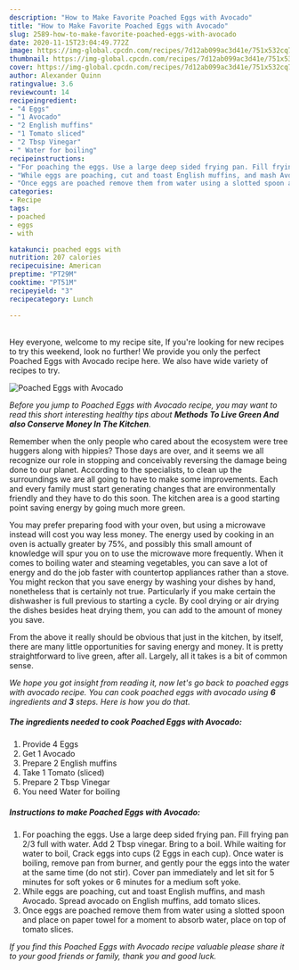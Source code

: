 ```yaml
---
description: "How to Make Favorite Poached Eggs with Avocado"
title: "How to Make Favorite Poached Eggs with Avocado"
slug: 2589-how-to-make-favorite-poached-eggs-with-avocado
date: 2020-11-15T23:04:49.772Z
image: https://img-global.cpcdn.com/recipes/7d12ab099ac3d41e/751x532cq70/poached-eggs-with-avocado-recipe-main-photo.jpg
thumbnail: https://img-global.cpcdn.com/recipes/7d12ab099ac3d41e/751x532cq70/poached-eggs-with-avocado-recipe-main-photo.jpg
cover: https://img-global.cpcdn.com/recipes/7d12ab099ac3d41e/751x532cq70/poached-eggs-with-avocado-recipe-main-photo.jpg
author: Alexander Quinn
ratingvalue: 3.6
reviewcount: 14
recipeingredient:
- "4 Eggs"
- "1 Avocado"
- "2 English muffins"
- "1 Tomato sliced"
- "2 Tbsp Vinegar"
- " Water for boiling"
recipeinstructions:
- "For poaching the eggs. Use a large deep sided frying pan. Fill frying pan 2/3 full with water. Add 2 Tbsp vinegar. Bring to a boil. While waiting for water to boil, Crack eggs into cups (2 Eggs in each cup). Once water is boiling, remove pan from burner, and gently pour the eggs into the water at the same time (do not stir). Cover pan immediately and let sit for 5 minutes for soft yokes or 6 minutes for a medium soft yoke."
- "While eggs are poaching, cut and toast English muffins, and mash Avocado. Spread avocado on English muffins, add tomato slices."
- "Once eggs are poached remove them from water using a slotted spoon and place on paper towel for a moment to absorb water, place on top of tomato slices."
categories:
- Recipe
tags:
- poached
- eggs
- with

katakunci: poached eggs with 
nutrition: 207 calories
recipecuisine: American
preptime: "PT29M"
cooktime: "PT51M"
recipeyield: "3"
recipecategory: Lunch

---
```

<br>
Hey everyone, welcome to my recipe site, If you're looking for new recipes to try this weekend, look no further! We provide you only the perfect Poached Eggs with Avocado recipe here. We also have wide variety of recipes to try.
<br>


![Poached Eggs with Avocado](https://img-global.cpcdn.com/recipes/7d12ab099ac3d41e/751x532cq70/poached-eggs-with-avocado-recipe-main-photo.jpg)

<i>Before you jump to Poached Eggs with Avocado recipe, you may want to read this short interesting healthy tips about 
<strong>Methods To Live Green And also Conserve Money In The Kitchen</strong>.</i>
</br>

Remember when the only people who cared about the ecosystem were tree huggers along with hippies? Those days are over, and it seems we all recognize our role in stopping and conceivably reversing the damage being done to our planet. According to the specialists, to clean up the surroundings we are all going to have to make some improvements. Each and every family must start generating changes that are environmentally friendly and they have to do this soon. The kitchen area is a good starting point saving energy by going much more green.

You may prefer preparing food with your oven, but using a microwave instead will cost you way less money. The energy used by cooking in an oven is actually greater by 75%, and possibly this small amount of knowledge will spur you on to use the microwave more frequently. When it comes to boiling water and steaming vegetables, you can save a lot of energy and do the job faster with countertop appliances rather than a stove. You might reckon that you save energy by washing your dishes by hand, nonetheless that is certainly not true. Particularly if you make certain the dishwasher is full previous to starting a cycle. By cool drying or air drying the dishes besides heat drying them, you can add to the amount of money you save.

From the above it really should be obvious that just in the kitchen, by itself, there are many little opportunities for saving energy and money. It is pretty straightforward to live green, after all. Largely, all it takes is a bit of common sense.


<i>We hope you got insight from reading it, now let's go back to poached eggs with avocado recipe. You can cook poached eggs with avocado using <strong>6</strong> ingredients and <strong>3</strong> steps. Here is how you do that.
</i>

##### The ingredients needed to cook Poached Eggs with Avocado:

1. Provide 4 Eggs
1. Get 1 Avocado
1. Prepare 2 English muffins
1. Take 1 Tomato (sliced)
1. Prepare 2 Tbsp Vinegar
1. You need  Water for boiling


##### Instructions to make Poached Eggs with Avocado:

1. For poaching the eggs. Use a large deep sided frying pan. Fill frying pan 2/3 full with water. Add 2 Tbsp vinegar. Bring to a boil. While waiting for water to boil, Crack eggs into cups (2 Eggs in each cup). Once water is boiling, remove pan from burner, and gently pour the eggs into the water at the same time (do not stir). Cover pan immediately and let sit for 5 minutes for soft yokes or 6 minutes for a medium soft yoke.
1. While eggs are poaching, cut and toast English muffins, and mash Avocado. Spread avocado on English muffins, add tomato slices.
1. Once eggs are poached remove them from water using a slotted spoon and place on paper towel for a moment to absorb water, place on top of tomato slices.


<i>If you find this Poached Eggs with Avocado recipe valuable please share it to your good friends or family, thank you and good luck.</i>
